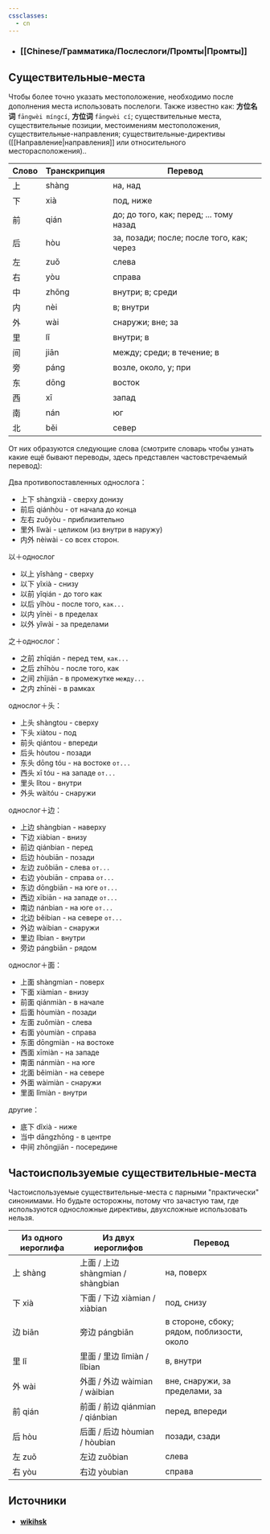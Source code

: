 ```yaml
---
cssclasses:
  - cn
---
```

- ### [[Chinese/Грамматика/Послеслоги/Промты|Промты]]

## Существительные-места

Чтобы более точно указать местоположение, необходимо после дополнения места использовать послелоги. 
Также известно как: **方位名词** `fāngwèi míngcí`, **方位词** `fāngwèi cí`; существительные места, существительные позиции, местоимениям местоположения, существительные-направления; существительные-директивы ([[Направление|направления]] или относительного месторасположения)..

|Слово|Транскрипция|Перевод|
|---|---|---|
|上|shàng|на, над|
|下|xià|под, ниже|
|前|qián|до; до того, как; перед; ... тому назад|
|后|hòu|за, позади; после; после того, как; через|
|左|zuǒ|слева|
|右|yòu|справа|
|中|zhōng|внутри; в; среди|
|内|nèi|в; внутри|
|外|wài|снаружи; вне; за|
|里|lǐ|внутри; в|
|间|jiān|между; среди; в течение; в|
|旁|páng|возле, около, у; при|
|东|dōng|восток|
|西|xī|запад|
|南|nán|юг|
|北|běi|север|
От них образуются следующие слова (смотрите словарь чтобы узнать какие ещё бывают переводы, здесь представлен частовстречаемый перевод):

Два противопоставленных однослога：
- 上下 shàngxià - сверху донизу
- 前后 qiánhòu - от начала до конца
- 左右 zuǒyòu - приблизительно
- 里外 lǐwài - целиком (из внутри в наружу)
- 内外 nèiwài - со всех сторон.

以＋однослог
- 以上 yǐshàng - сверху
- 以下 yǐxià - снизу
- 以前 yǐqián - до того как
- 以后 yǐhòu - после того, `как...`
- 以内 yǐnèi - в пределах
- 以外 yǐwài - за пределами

之＋однослог： 
- 之前 zhīqián - перед тем, `как...`
-  之后 zhīhòu - после того, как
- 之间 zhījiān - в промежутке `между...`
- 之内 zhīnèi - в рамках

однослог＋头：
- 上头 shàngtou - сверху
- 下头 xiàtou - под
- 前头 qiántou - впереди
- 后头 hòutou - позади
- 东头 dōng tóu - на востоке `от...`
- 西头 xī tóu - на западе `от...`
- 里头 lǐtou - внутри
- 外头 wàitóu - снаружи

однослог＋边：
- 上边 shàngbian - наверху
- 下边 xiàbian - внизу
- 前边 qiánbian - перед
- 后边 hòubiān - позади
- 左边 zuǒbiān - слева `от...`
- 右边 yòubiān - справа `от...`
- 东边 dōngbiān - на юге `от...`
- 西边 xībiān - на западе `от...`
- 南边 nánbian - на юге `от...`
- 北边 běibian - на севере `от...`
- 外边 wàibian - снаружи
- 里边 lǐbian - внутри
- 旁边 pángbiān - рядом

однослог＋面：
- 上面 shàngmian - поверх
- 下面 xiàmian - внизу
- 前面 qiánmiàn - в начале
- 后面 hòumiàn - позади
- 左面 zuǒmiàn - слева
- 右面 yòumiàn - справа
- 东面 dōngmiàn - на востоке
- 西面 xīmiàn - на западе
- 南面 nánmiàn - на юге
- 北面 běimiàn - на севере
- 外面 wàimiàn - снаружи
- 里面 lǐmiàn - внутри

другие：
- 底下 dǐxià - ниже
- 当中 dāngzhōng - в центре
- 中间 zhōngjiān - посередине

## Частоиспользуемые существительные-места

Частоиспользуемые существительные-места с парными "практически" синонимами. Но будьте осторожны, потому что зачастую там, где используются односложные директивы, двухсложные использовать нельзя.

|Из одного иероглифа|Из двух иероглифов|Перевод|
|---|---|---|
|上 shàng|上面 / 上边 shàngmian / shàngbian|на, поверх|
|下 xià|下面 / 下边 xiàmian / xiàbian|под, снизу|
|边 biān|旁边 pángbiān|в стороне, сбоку; рядом, поблизости, около|
|里 lǐ|里面 / 里边 lǐmiàn / lǐbian|в, внутри|
|外 wài|外面 / 外边 wàimian / wàibian|вне, снаружи, за пределами, за|
|前 qián|前面 / 前边 qiánmian / qiánbian|перед, впереди|
|后 hòu|后面 / 后边 hòumian / hòubian|позади, сзади|
|左 zuǒ|左边 zuǒbian|слева|
|右 yòu|右边 yòubian|справа|


## Источники
- #### [wikihsk](https://wikihsk.ru/publ/spravochnik/glossarij/poslelogi/25-1-0-482)
